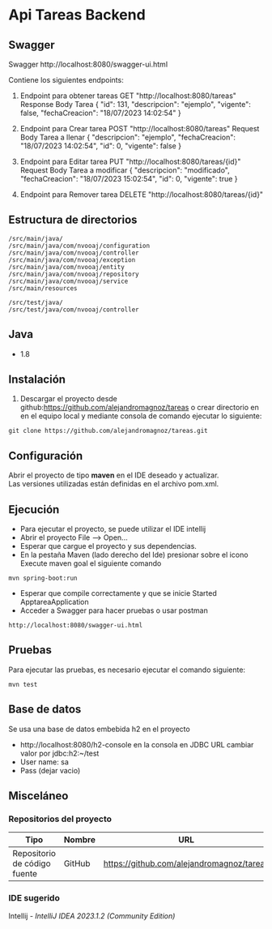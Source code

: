 # Api Tareas Backend
## Swagger
Swagger http://localhost:8080/swagger-ui.html

Contiene los siguientes endpoints:
 
1. Endpoint para obtener tareas 
GET "http://localhost:8080/tareas"
Response Body Tarea
   {
   "id": 131,
   "descripcion": "ejemplo",
   "vigente": false,
   "fechaCreacion": "18/07/2023 14:02:54"
   }

2. Endpoint para Crear tarea
   POST "http://localhost:8080/tareas"
   Request Body Tarea a llenar
   {
   "descripcion": "ejemplo",
   "fechaCreacion": "18/07/2023 14:02:54",
   "id": 0,
   "vigente": false
   }

3. Endpoint para Editar tarea
   PUT "http://localhost:8080/tareas/{id}"
   Request Body Tarea a modificar
   {
   "descripcion": "modificado",
   "fechaCreacion": "18/07/2023 15:02:54",
   "id": 0,
   "vigente": true
   }

4. Endpoint para Remover tarea
   DELETE "http://localhost:8080/tareas/{id}"
   

## Estructura de directorios
```
/src/main/java/
/src/main/java/com/nvooaj/configuration
/src/main/java/com/nvooaj/controller
/src/main/java/com/nvooaj/exception
/src/main/java/com/nvooaj/entity
/src/main/java/com/nvooaj/repository
/src/main/java/com/nvooaj/service
/src/main/resources

/src/test/java/
/src/test/java/com/nvooaj/controller

```
## Java
- 1.8

## Instalación
1. Descargar el proyecto desde github:https://github.com/alejandromagnoz/tareas
o crear directorio en en el equipo local y mediante consola de comando ejecutar lo siguiente:
```
git clone https://github.com/alejandromagnoz/tareas.git

```

## Configuración
Abrir el proyecto de tipo **maven** en el IDE deseado y actualizar.  
Las versiones utilizadas están definidas en el archivo pom.xml.


## Ejecución
- Para ejecutar el proyecto, se puede utilizar el IDE intellij
- Abrir el proyecto  File --> Open...
- Esperar que cargue el proyecto y sus dependencias.
- En la pestaña Maven (lado derecho del Ide) presionar sobre el icono Execute maven goal el siguiente comando
```
mvn spring-boot:run
```
- Esperar que compile correctamente y que se inicie Started ApptareaApplication
- Acceder a Swagger para hacer pruebas o usar postman
```
http://localhost:8080/swagger-ui.html
```

## Pruebas
Para ejecutar las pruebas, es necesario ejecutar el comando siguiente:
```
mvn test
```

## Base de datos
Se usa una base de datos embebida h2 en el proyecto

- http://localhost:8080/h2-console
en la consola en JDBC URL cambiar valor por jdbc:h2:~/test
- User name: sa
- Pass (dejar vacio)


## Misceláneo

### Repositorios del proyecto

| Tipo                             | Nombre    | URL                                               |
| -------------------------------- | --------- | -------------------------------------------------------------------- |
| Repositorio de código fuente     | GitHub    | https://github.com/alejandromagnoz/tareas|



### IDE sugerido
Intellij - *IntelliJ IDEA 2023.1.2 (Community Edition)*
